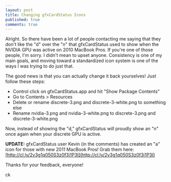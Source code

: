 ```yaml
--- 
layout: post
title: Changing gfxCardStatus Icons
published: true
comments: true
---
```


Alright. So there have been a lot of people contacting me saying that they 
don't like the "d" over the "n" that gfxCardStatus used to show when the 
NVIDIA GPU was active on 2010 MacBook Pros. If you're one of those people, 
I'm sorry. I didn't mean to upset anyone. Consistency is one of my main goals, 
and moving toward a standardized icon system is one of the ways I was trying 
to do just that.

The good news is that you can actually change it back yourselves! Just follow 
these steps:

- Control click on gfxCardStatus.app and hit "Show Package Contents"
- Go to Contents > Resources
- Delete or rename discrete-3.png and discrete-3-white.png to something else
- Rename nvidia-3.png and nvidia-3-white.png to discrete-3.png and discrete-3-white.png

Now, instead of showing the "d," gfxCardStatus will proudly show an "n" once 
again when your discrete GPU is active.

**UPDATE:** gfxCardStatus user Kevin (in the comments) has created an
"a" icon for those with new 2011 MacBook Pros! Grab them here: [http://cl.ly/2v3g1q050S3z0f3i1P3I](http://cl.ly/2v3g1q050S3z0f3i1P3I)

Thanks for your feedback, everyone!

ck
